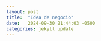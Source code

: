 ```yaml
---
layout: post
title:  "Idea de negocio"
date:   2024-09-30 21:44:03 -0500
categories: jekyll update
---
```



[jekyll-docs]: https://jekyllrb.com/docs/home
[jekyll-gh]:   https://github.com/jekyll/jekyll
[jekyll-talk]: https://talk.jekyllrb.com/

